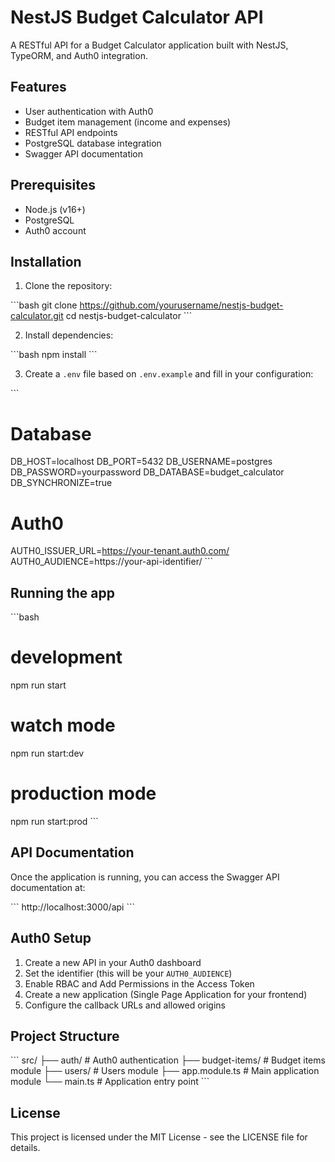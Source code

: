 # NestJS Budget Calculator API

A RESTful API for a Budget Calculator application built with NestJS, TypeORM, and Auth0 integration.

## Features

- User authentication with Auth0
- Budget item management (income and expenses)
- RESTful API endpoints
- PostgreSQL database integration
- Swagger API documentation

## Prerequisites

- Node.js (v16+)
- PostgreSQL
- Auth0 account

## Installation

1. Clone the repository:

\`\`\`bash
git clone https://github.com/yourusername/nestjs-budget-calculator.git
cd nestjs-budget-calculator
\`\`\`

2. Install dependencies:

\`\`\`bash
npm install
\`\`\`

3. Create a `.env` file based on `.env.example` and fill in your configuration:

\`\`\`
# Database
DB_HOST=localhost
DB_PORT=5432
DB_USERNAME=postgres
DB_PASSWORD=yourpassword
DB_DATABASE=budget_calculator
DB_SYNCHRONIZE=true

# Auth0
AUTH0_ISSUER_URL=https://your-tenant.auth0.com/
AUTH0_AUDIENCE=https://your-api-identifier/
\`\`\`

## Running the app

\`\`\`bash
# development
npm run start

# watch mode
npm run start:dev

# production mode
npm run start:prod
\`\`\`

## API Documentation

Once the application is running, you can access the Swagger API documentation at:

\`\`\`
http://localhost:3000/api
\`\`\`

## Auth0 Setup

1. Create a new API in your Auth0 dashboard
2. Set the identifier (this will be your `AUTH0_AUDIENCE`)
3. Enable RBAC and Add Permissions in the Access Token
4. Create a new application (Single Page Application for your frontend)
5. Configure the callback URLs and allowed origins

## Project Structure

\`\`\`
src/
├── auth/                 # Auth0 authentication
├── budget-items/         # Budget items module
├── users/                # Users module
├── app.module.ts         # Main application module
└── main.ts               # Application entry point
\`\`\`

## License

This project is licensed under the MIT License - see the LICENSE file for details.
